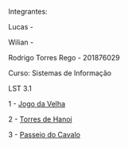 <p>Integrantes:</p>
<p>Lucas - </p>
<p>Wilian - </p>
<p> Rodrigo Torres Rego - 201876029</p>

<p>Curso: Sistemas de Informação</p>

<p>LST 3.1</p>

<p>1 - <a href="https://ufjf-dcc121.github.io/2019-1-dcc121-lst3-wiliam-rodrigo-lucas/JogoDaVelha.html">Jogo da Velha</a>
</p>

<p>2 - <a href="https://ufjf-dcc121.github.io/2019-1-dcc121-lst3-wiliam-rodrigo-lucas/TorresDeHanoi.html">Torres de Hanoi</a>
</p>

<p>3 - <a href="https://ufjf-dcc121.github.io/2019-1-dcc121-lst3-wiliam-rodrigo-lucas/PasseioDoCavalo2.html">Passeio do Cavalo</a>
</p>
